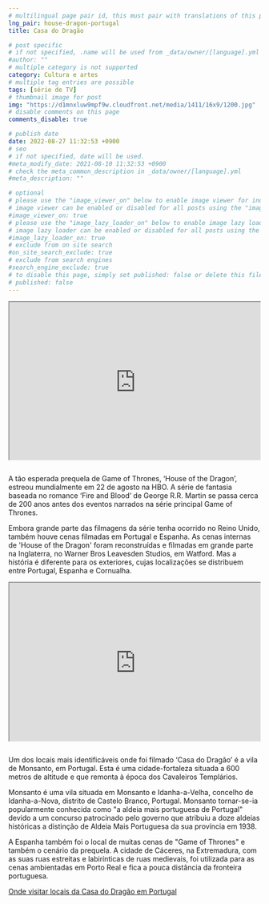```yaml
---
# multilingual page pair id, this must pair with translations of this page. (This name must be unique)
lng_pair: house-dragon-portugal
title: Casa do Dragão

# post specific
# if not specified, .name will be used from _data/owner/[language].yml
#author: ""
# multiple category is not supported
category: Cultura e artes
# multiple tag entries are possible
tags: [série de TV]
# thumbnail image for post
img: "https://d1mnxluw9mpf9w.cloudfront.net/media/1411/16x9/1200.jpg"
# disable comments on this page
comments_disable: true

# publish date
date: 2022-08-27 11:32:53 +0900
# seo
# if not specified, date will be used.
#meta_modify_date: 2021-08-10 11:32:53 +0900
# check the meta_common_description in _data/owner/[language].yml
#meta_description: ""

# optional
# please use the "image_viewer_on" below to enable image viewer for individual pages or posts (_posts/ or [language]/_posts folders).
# image viewer can be enabled or disabled for all posts using the "image_viewer_posts: true" setting in _data/conf/main.yml.
#image_viewer_on: true
# please use the "image_lazy_loader_on" below to enable image lazy loader for individual pages or posts (_posts/ or [language]/_posts folders).
# image lazy loader can be enabled or disabled for all posts using the "image_lazy_loader_posts: true" setting in _data/conf/main.yml.
#image_lazy_loader_on: true
# exclude from on site search
#on_site_search_exclude: true
# exclude from search engines
#search_engine_exclude: true
# to disable this page, simply set published: false or delete this file
# published: false
---
```


<div style="position:relative;padding-bottom:56.25%;padding-top:35px;height:0;margin-bottom:2em;overflow:hidden">
    <iframe style="position:absolute;top:0;left:0;width:100%;height:100%"  src="https://www.youtube.com/embed/DotnJ7tTA34?si=YOc7c2Kpyt6JW1HP" title="YouTube video player"  allowfullscreen>
    </iframe>
</div>

A tão esperada prequela de Game of Thrones, ‘House of the Dragon’, estreou mundialmente em 22 de agosto na HBO. A série de fantasia baseada no romance ‘Fire and Blood’ de George R.R. Martin se passa cerca de 200 anos antes dos eventos narrados na série principal Game of Thrones.

Embora grande parte das filmagens da série tenha ocorrido no Reino Unido, também houve cenas filmadas em Portugal e Espanha. As cenas internas de 'House of the Dragon' foram reconstruídas e filmadas em grande parte na Inglaterra, no Warner Bros Leavesden Studios, em Watford. Mas a história é diferente para os exteriores, cujas localizações se distribuem entre Portugal, Espanha e Cornualha.

<div style="position:relative;padding-bottom:56.25%;padding-top:35px;height:0;margin-bottom:2em;overflow:hidden">
    <iframe style="position:absolute;top:0;left:0;width:100%;height:100%"  src="https://www.youtube.com/embed/QZGZcqwyO7U?si=aTa3Pe2Q0L2ZM_IP" title="YouTube video player"  allowfullscreen>
    </iframe>
</div>

Um dos locais mais identificáveis ​​onde foi filmado ‘Casa do Dragão’ é a vila de Monsanto, em Portugal. Esta é uma cidade-fortaleza situada a 600 metros de altitude e que remonta à época dos Cavaleiros Templários.

Monsanto é uma vila situada em Monsanto e Idanha-a-Velha, concelho de Idanha-a-Nova, distrito de Castelo Branco, Portugal. Monsanto tornar-se-ia popularmente conhecida como "a aldeia mais portuguesa de Portugal" devido a um concurso patrocinado pelo governo que atribuiu a doze aldeias históricas a distinção de Aldeia Mais Portuguesa da sua província em 1938.

A Espanha também foi o local de muitas cenas de "Game of Thrones" e também o cenário da prequela. A cidade de Cáceres, na Extremadura, com as suas ruas estreitas e labirínticas de ruas medievais, foi utilizada para as cenas ambientadas em Porto Real e fica a pouca distância da fronteira portuguesa.

[Onde visitar locais da Casa do Dragão em Portugal](https://www.theportugalnews.com/news/2022-08-24/where-to-visit-house-of-the-dragon-locations-in-portugal/69726)
